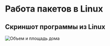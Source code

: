 # Работа пакетов в Linux
## Скриншот программы из Linux
![Объем и площадь дома](https://github.com/GontarRV/Python/blob/main/Practice/result_in_Linux_.jpg)